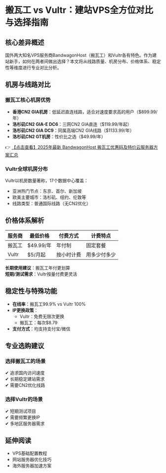 # 搬瓦工 vs Vultr：建站VPS全方位对比与选择指南

## 核心差异概述

国外两大知名VPS服务商BandwagonHost（搬瓦工）和Vultr各有特色。作为建站新手，如何在两者间做出选择？本文将从线路质量、机房分布、价格体系、稳定性等维度进行专业对比分析。

## 机房与线路对比

### 搬瓦工核心机房优势

- **香港CN2 GIA机房**：低延迟直连线路，适合对速度要求高的用户（$899.99/年）
- **洛杉矶CN2 GIA-E DC6**：三网CN2 GIA直连（$119.99/年起）
- **洛杉矶CN2 GIA DC9**：同属高端CN2 GIA线路（$1133.99/年）
- **洛杉矶CN2 GT机房**：性价比之选（$49.99/年）

👉 [【点击查看】2025年最新 BandwagonHost 搬瓦工优惠码及特价云服务器方案汇总](https://bit.ly/banwagon)

### Vultr全球机房分布

Vultr以机房数量著称，17个数据中心覆盖：
- 亚洲热门节点：东京、首尔、新加坡
- 欧美主要城市：洛杉矶、纽约、伦敦等
- 线路类型：普通国际线路（无CN2优化）

## 价格体系解析

| 服务商 | 最低价格 | 付费方式 | 计费特点 |
|--------|----------|----------|----------|
| 搬瓦工 | $49.99/年 | 年付制 | 固定套餐 |
| Vultr | $5/月起 | 按小时计费 | 用多少付多少 |

**长期使用建议**：搬瓦工年付更划算  
**短期/测试需求**：Vultr按量付费更灵活

## 稳定性与特殊功能

- **在线率**：搬瓦工99.9% vs Vultr 100%
- **IP更换政策**：
  - Vultr：免费无限次更换
  - 搬瓦工：每次$8.79
- **支付方式**：均支持支付宝/微信

## 专业选购建议

### 选择搬瓦工的场景
✔ 追求国内访问速度  
✔ 长期稳定建站需求  
✔ 需要CN2优化线路  

### 选择Vultr的场景
✔ 短期测试项目  
✔ 需要频繁更换IP  
✔ 多地区服务器需求  

## 延伸阅读
- VPS基础配置教程
- 网站服务器优化技巧
- 海外服务器加速方案